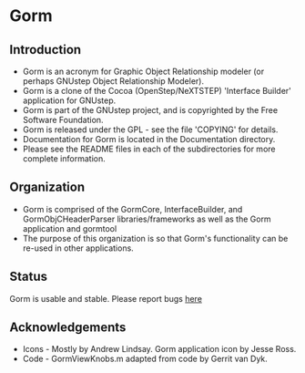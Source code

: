 # Gorm

## Introduction

* Gorm is an acronym for Graphic Object Relationship modeler (or perhaps GNUstep Object Relationship Modeler).
* Gorm is a clone of the Cocoa (OpenStep/NeXTSTEP) 'Interface Builder' application for GNUstep.
* Gorm is part of the GNUstep project, and is copyrighted by the Free Software Foundation.
* Gorm is released under the GPL - see the file 'COPYING' for details.
* Documentation for Gorm is located in the Documentation directory.
* Please see the README files in each of the subdirectories for more complete information.

## Organization

* Gorm is comprised of the GormCore, InterfaceBuilder, and GormObjCHeaderParser libraries/frameworks as well as the Gorm application and gormtool
* The purpose of this organization is so that Gorm's functionality can be re-used in other applications.

## Status

Gorm is usable and stable.  Please report bugs [here](https://github.com/gnustep/apps-gorm/issues)

## Acknowledgements

* Icons - Mostly by Andrew Lindsay.  Gorm application icon by Jesse Ross.
* Code - GormViewKnobs.m adapted from code by Gerrit van Dyk.
